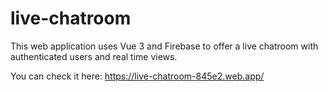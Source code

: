 # live-chatroom
This web application uses Vue 3 and Firebase to offer a live chatroom with authenticated users and real time views. 

You can check it here: https://live-chatroom-845e2.web.app/
